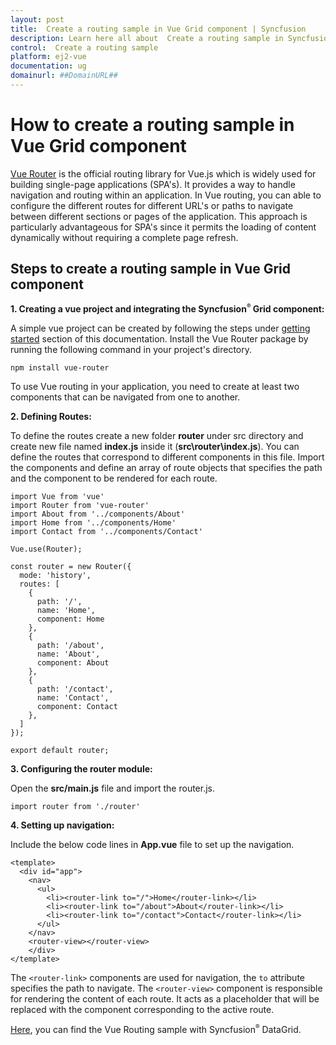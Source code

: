 ```yaml
---
layout: post
title:  Create a routing sample in Vue Grid component | Syncfusion
description: Learn here all about  Create a routing sample in Syncfusion Vue Grid component of Syncfusion Essential JS 2 and more.
control:  Create a routing sample
platform: ej2-vue
documentation: ug
domainurl: ##DomainURL##
---
```


# How to create a routing sample in Vue Grid component

[Vue Router](https://router.vuejs.org/introduction.html) is the official routing library for Vue.js which is widely used for building single-page applications (SPA's). It provides a way to handle navigation and routing within an application. In Vue routing, you can able to configure the different routes for different URL's or paths to navigate between different sections or pages of the application. This approach is particularly advantageous for SPA's since it permits the loading of content dynamically without requiring a complete page refresh.

## Steps to create a routing sample in Vue Grid component

**1. Creating a vue project and integrating the Syncfusion<sup style="font-size:70%">&reg;</sup> Grid component:**

A simple vue project can be created by following the steps under [getting started](https://ej2.syncfusion.com/vue/documentation/grid/getting-started) section of this documentation. Install the Vue Router package by running the following command in your project's directory.

```
npm install vue-router
```
To use Vue routing in your application, you need to create at least two components that can be navigated from one to another.

**2. Defining Routes:**

To define the routes create a new folder **router** under src directory and create new file named **index.js** inside it (**src\router\index.js**). You can define the routes that correspond to different components in this file. Import the components and define an array of route objects that specifies the path and the component to be rendered for each route.

```
import Vue from 'vue'
import Router from 'vue-router'
import About from '../components/About'
import Home from '../components/Home'
import Contact from '../components/Contact'

Vue.use(Router);

const router = new Router({
  mode: 'history',
  routes: [
    {
      path: '/',
      name: 'Home',
      component: Home
    },
    {
      path: '/about',
      name: 'About',
      component: About
    },
    {
      path: '/contact',
      name: 'Contact',
      component: Contact
    },
  ]
});

export default router;
```

**3. Configuring the router module:**

Open the **src/main.js** file and import the router.js.

```
import router from './router'
```

**4. Setting up navigation:**

Include the below code lines in **App.vue** file to set up the navigation.

```
<template>
  <div id="app">
    <nav>
      <ul>
        <li><router-link to="/">Home</router-link></li>
        <li><router-link to="/about">About</router-link></li>
        <li><router-link to="/contact">Contact</router-link></li>
      </ul>
    </nav>
    <router-view></router-view> 
    </div>
</template>
```

The `<router-link>` components are used for navigation, the `to` attribute specifies the path to navigate.
The `<router-view>` component is responsible for rendering the content of each route. It acts as a placeholder that will be replaced with the component corresponding to the active route.

[Here](https://github.com/SyncfusionExamples/DataGrid-routing-vue), you can find the Vue Routing sample with Syncfusion<sup style="font-size:70%">&reg;</sup> DataGrid.